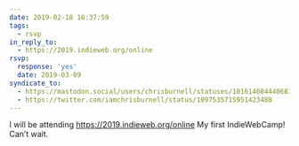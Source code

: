 ```yaml
---
date: 2019-02-18 16:37:59
tags:
  - rsvp
in_reply_to:
  - https://2019.indieweb.org/online
rsvp:
  response: 'yes'
  date: 2019-03-09
syndicate_to:
  - https://mastodon.social/users/chrisburnell/statuses/101614084440681519
  - https://twitter.com/iamchrisburnell/status/1097535715951423488
---
```


I will be attending <a href="https://2019.indieweb.org/online" rel="external">https://2019.indieweb.org/online</a> My first IndieWebCamp! Can’t wait.
